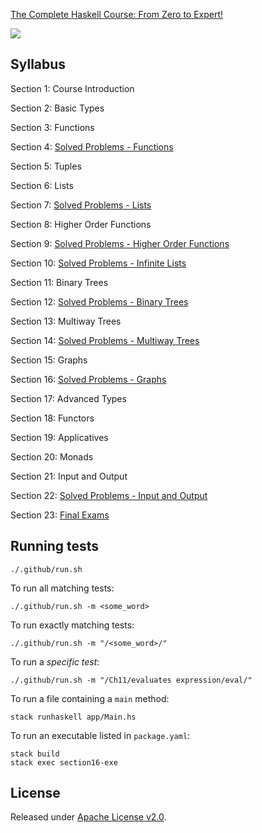 [The Complete Haskell Course: From Zero to Expert!](https://www.udemy.com/course/the-complete-haskell-course-from-zero-to-expert)

[![](https://github.com/asarkar/udemy-complete-haskell/workflows/CI/badge.svg)](https://github.com/asarkar/udemy-complete-haskell/actions)

## Syllabus

Section 1: Course Introduction

Section 2: Basic Types

Section 3: Functions

Section 4: [Solved Problems - Functions](src/Section04.hs)

Section 5: Tuples

Section 6: Lists

Section 7: [Solved Problems - Lists](src/Section07.hs)

Section 8: Higher Order Functions

Section 9: [Solved Problems - Higher Order Functions](src/Section09.hs)

Section 10: [Solved Problems - Infinite Lists](src/Section10.hs)

Section 11: Binary Trees

Section 12: [Solved Problems - Binary Trees](src/Section12.hs)

Section 13: Multiway Trees

Section 14: [Solved Problems - Multiway Trees](src/Section14.hs)

Section 15: Graphs

Section 16: [Solved Problems - Graphs](src/Section16.hs)

Section 17: Advanced Types

Section 18: Functors

Section 19: Applicatives

Section 20: Monads

Section 21: Input and Output

Section 22: [Solved Problems - Input and Output](app/Main.hs)

Section 23: [Final Exams](src/Section23.hs)

## Running tests

```
./.github/run.sh
```

To run all matching tests:
```
./.github/run.sh -m <some_word>
```

To run exactly matching tests:
```
./.github/run.sh -m "/<some_word>/"
```

To run a _specific test_:
```
./.github/run.sh -m "/Ch11/evaluates expression/eval/"
```

To run a file containing a `main` method:
```
stack runhaskell app/Main.hs
```

To run an executable listed in `package.yaml`:
```
stack build
stack exec section16-exe
```

## License

Released under [Apache License v2.0](LICENSE).

